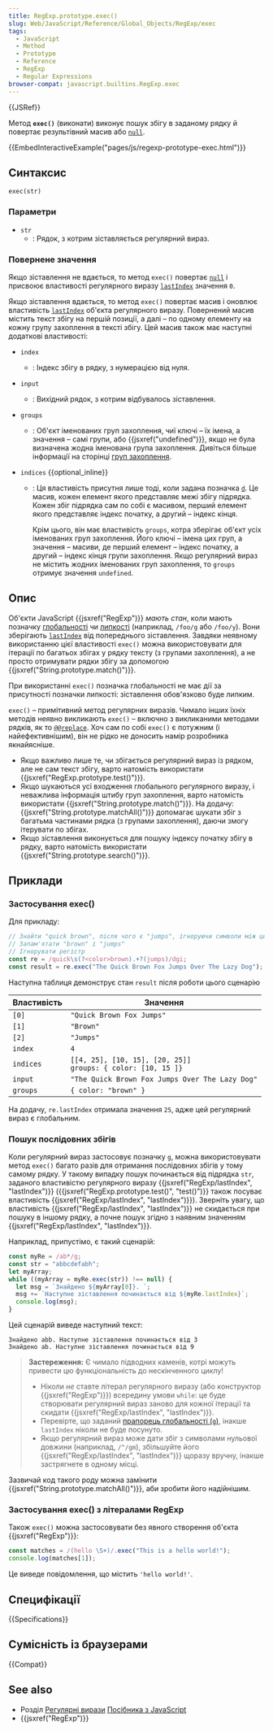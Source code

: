 ```yaml
---
title: RegExp.prototype.exec()
slug: Web/JavaScript/Reference/Global_Objects/RegExp/exec
tags:
  - JavaScript
  - Method
  - Prototype
  - Reference
  - RegExp
  - Regular Expressions
browser-compat: javascript.builtins.RegExp.exec
---
```


{{JSRef}}

Метод **`exec()`** (виконати) виконує пошук збігу в заданому рядку й повертає результівний масив або [`null`](/uk/docs/Web/JavaScript/Reference/Operators/null).

{{EmbedInteractiveExample("pages/js/regexp-prototype-exec.html")}}

## Синтаксис

```js-nolint
exec(str)
```

### Параметри

- `str`
  - : Рядок, з котрим зіставляється регулярний вираз.

### Повернене значення

Якщо зіставлення не вдається, то метод `exec()` повертає [`null`](/uk/docs/Web/JavaScript/Reference/Operators/null) і присвоює властивості регулярного виразу [`lastIndex`](/uk/docs/Web/JavaScript/Reference/Global_Objects/RegExp/lastIndex) значення `0`.

Якщо зіставлення вдається, то метод `exec()` повертає масив і оновлює властивість [`lastIndex`](/uk/docs/Web/JavaScript/Reference/Global_Objects/RegExp/lastIndex) об'єкта регулярного виразу. Повернений масив містить текст збігу на першій позиції, а далі – по одному елементу на кожну групу захоплення в тексті збігу. Цей масив також має наступні додаткові властивості:

- `index`
  - : Індекс збігу в рядку, з нумерацією від нуля.
- `input`
  - : Вихідний рядок, з котрим відбувалось зіставлення.
- `groups`
  - : Об'єкт іменованих груп захоплення, чиї ключі – їх імена, а значення – самі групи, або {{jsxref("undefined")}}, якщо не була визначена жодна іменована група захоплення. Дивіться більше інформації на сторінці [груп захоплення](/uk/docs/Web/JavaScript/Guide/Regular_Expressions/Groups_and_Backreferences).
- `indices` {{optional_inline}}

  - : Ця властивість присутня лише тоді, коли задана позначка [`d`](/uk/docs/Web/JavaScript/Reference/Global_Objects/RegExp/hasIndices). Це масив, кожен елемент якого представляє межі збігу підрядка. Кожен збіг підрядка сам по собі є масивом, перший елемент якого представляє індекс початку, а другий – індекс кінця.

    Крім цього, він має властивість `groups`, котра зберігає об'єкт усіх іменованих груп захоплення. Його ключі – імена цих груп, а значення – масиви, де перший елемент – індекс початку, а другий – індекс кінця групи захоплення. Якщо регулярний вираз не містить жодних іменованих груп захоплення, то `groups` отримує значення `undefined`.

## Опис

Об'єкти JavaScript {{jsxref("RegExp")}} _мають стан_, коли мають позначку [глобальності](/uk/docs/Web/JavaScript/Reference/Global_Objects/RegExp/global) чи [липкості](/uk/docs/Web/JavaScript/Reference/Global_Objects/RegExp/sticky) (наприклад, `/foo/g` або `/foo/y`). Вони зберігають [`lastIndex`](/uk/docs/Web/JavaScript/Reference/Global_Objects/RegExp/lastIndex) від попереднього зіставлення. Завдяки неявному використанню цієї властивості `exec()` можна використовувати для ітерації по багатьох збігах у рядку тексту (з групами захоплення), а не просто отримувати рядки збігу за допомогою {{jsxref("String.prototype.match()")}}.

При використанні `exec()` позначка глобальності не має дії за присутності позначки липкості: зіставлення обов'язково буде липким.

`exec()` – примітивний метод регулярних виразів. Чимало інших їхніх методів неявно викликають `exec()` – включно з викликаними методами рядків, як то [`@@replace`](/uk/docs/Web/JavaScript/Reference/Global_Objects/RegExp/@@replace). Хоч сам по собі `exec()` є потужним (і найефективнішим), він не рідко не доносить намір розробника якнайясніше.

- Якщо важливо лише те, чи збігається регулярний вираз із рядком, але не сам текст збігу, варто натомість використати {{jsxref("RegExp.prototype.test()")}}.
- Якщо шукаються усі входження глобального регулярного виразу, і неважлива інформація штибу груп захоплення, варто натомість використати {{jsxref("String.prototype.match()")}}. На додачу: {{jsxref("String.prototype.matchAll()")}} допомагає шукати збіг з багатьма частинами рядка (з групами захоплення), даючи змогу ітерувати по збігах.
- Якщо зіставлення виконується для пошуку індексу початку збігу в рядку, варто натомість використати {{jsxref("String.prototype.search()")}}.

## Приклади

### Застосування exec()

Для прикладу:

```js
// Знайти "quick brown", після чого є "jumps", ігноруючи символи між цими частинами
// Запам'ятати "brown" і "jumps"
// Ігнорувати регістр
const re = /quick\s(?<color>brown).+?(jumps)/dgi;
const result = re.exec("The Quick Brown Fox Jumps Over The Lazy Dog");
```

Наступна таблиця демонструє стан `result` після роботи цього сценарію

| Властивість | Значення                                                           |
| ----------- | ------------------------------------------------------------------ |
| `[0]`       | `"Quick Brown Fox Jumps"`                                          |
| `[1]`       | `"Brown"`                                                          |
| `[2]`       | `"Jumps"`                                                          |
| `index`     | `4`                                                                |
| `indices`   | `[[4, 25], [10, 15], [20, 25]]`<br />`groups: { color: [10, 15 ]}` |
| `input`     | `"The Quick Brown Fox Jumps Over The Lazy Dog"`                    |
| `groups`    | `{ color: "brown" }`                                               |

На додачу, `re.lastIndex` отримала значення `25`, адже цей регулярний вираз є глобальним.

### Пошук послідовних збігів

Коли регулярний вираз застосовує позначку [`g`](/uk/docs/Web/JavaScript/Guide/Regular_Expressions#prosunutyi-poshuk-iz-poznachkamy), можна використовувати метод `exec()` багато разів для отримання послідовних збігів у тому самому рядку. У такому випадку пошук починається від підрядка `str`, заданого властивістю регулярного виразу {{jsxref("RegExp/lastIndex", "lastIndex")}} ({{jsxref("RegExp.prototype.test()", "test()")}} також посуває властивість {{jsxref("RegExp/lastIndex", "lastIndex")}}). Зверніть увагу, що властивість {{jsxref("RegExp/lastIndex", "lastIndex")}} не скидається при пошуку в іншому рядку, а почне пошук згідно з наявним значенням {{jsxref("RegExp/lastIndex", "lastIndex")}}.

Наприклад, припустімо, є такий сценарій:

```js
const myRe = /ab*/g;
const str = "abbcdefabh";
let myArray;
while ((myArray = myRe.exec(str)) !== null) {
  let msg = `Знайдено ${myArray[0]}. `;
  msg += `Наступне зіставлення починається від ${myRe.lastIndex}`;
  console.log(msg);
}
```

Цей сценарій виведе наступний текст:

```
Знайдено abb. Наступне зіставлення починається від 3
Знайдено ab. Наступне зіставлення починається від 9
```

> **Застереження:** Є чимало підводних каменів, котрі можуть привести цю функціональність до нескінченного циклу!
>
> - Ніколи _не_ ставте літерал регулярного виразу (або конструктор {{jsxref("RegExp")}}) всередину умови `while`: це буде створювати регулярний вираз заново для кожної ітерації та скидати {{jsxref("RegExp/lastIndex", "lastIndex")}}.
> - Перевірте, що заданий [прапорець глобальності (`g`)](/uk/docs/Web/JavaScript/Guide/Regular_Expressions#prosunutyi-poshuk-iz-poznachkamy), інакше `lastIndex` ніколи не буде посунуто.
> - Якщо регулярний вираз може дати збіг з символами нульової довжини (наприклад, `/^/gm`), збільшуйте його {{jsxref("RegExp/lastIndex", "lastIndex")}} щоразу вручну, інакше застрягнете в одному місці.

Зазвичай код такого роду можна замінити {{jsxref("String.prototype.matchAll()")}}, аби зробити його надійнішим.

### Застосування exec() з літералами RegExp

Також `exec()` можна застосовувати без явного створення об'єкта {{jsxref("RegExp")}}:

```js
const matches = /(hello \S+)/.exec("This is a hello world!");
console.log(matches[1]);
```

Це виведе повідомлення, що містить `'hello world!'`.

## Специфікації

{{Specifications}}

## Сумісність із браузерами

{{Compat}}

## See also

- Розділ [Регулярні вирази](/uk/docs/Web/JavaScript/Guide/Regular_Expressions) [Посібника з JavaScript](/uk/docs/Web/JavaScript/Guide)
- {{jsxref("RegExp")}}
